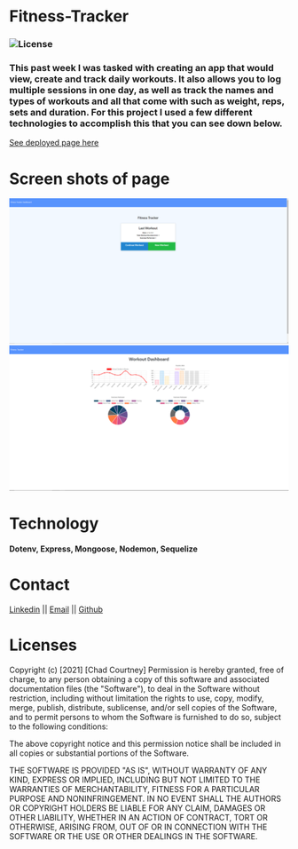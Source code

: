 # Fitness-Tracker

### ![License](https://img.shields.io/badge/License-MIT-brightgreen.svg)

### This past week I was tasked with creating an app that would view, create and track daily workouts. It also allows you to log multiple sessions in one day, as well as track the names and types of workouts and all that come with such as weight, reps, sets and duration. For this project I used a few different technologies to accomplish this that you can see down below.

<a href="https://lit-shore-77411.herokuapp.com/?id=607d95d51873600015c1794a" target="_blank">See deployed page here </a>

# Screen shots of page
![homepage](https://github.com/chadcourtney9/Fitness-Tracker/blob/main/public/images/homepage.PNG)
![dashboard](https://github.com/chadcourtney9/Fitness-Tracker/blob/main/public/images/dashboard.PNG)

# Technology
#### Dotenv, Express, Mongoose, Nodemon, Sequelize

# Contact
[Linkedin](https://www.linkedin.com/in/chad-courtney-7951721ba/) ||
[Email](chadcourtney567@gmail.com) ||
[Github](https://github.com/chadcourtney9)

# Licenses 

Copyright (c) [2021] [Chad Courtney]
Permission is hereby granted, free of charge, to any person obtaining a copy of this software and associated documentation files (the "Software"), to deal in the Software without restriction, including without limitation the rights to use, copy, modify, merge, publish, distribute, sublicense, and/or sell copies of the Software, and to permit persons to whom the Software is furnished to do so, subject to the following conditions:

The above copyright notice and this permission notice shall be included in all copies or substantial portions of the Software.

THE SOFTWARE IS PROVIDED "AS IS", WITHOUT WARRANTY OF ANY KIND, EXPRESS OR IMPLIED, INCLUDING BUT NOT LIMITED TO THE WARRANTIES OF MERCHANTABILITY, FITNESS FOR A PARTICULAR PURPOSE AND NONINFRINGEMENT. IN NO EVENT SHALL THE AUTHORS OR COPYRIGHT HOLDERS BE LIABLE FOR ANY CLAIM, DAMAGES OR OTHER LIABILITY, WHETHER IN AN ACTION OF CONTRACT, TORT OR OTHERWISE, ARISING FROM, OUT OF OR IN CONNECTION WITH THE SOFTWARE OR THE USE OR OTHER DEALINGS IN THE SOFTWARE.
